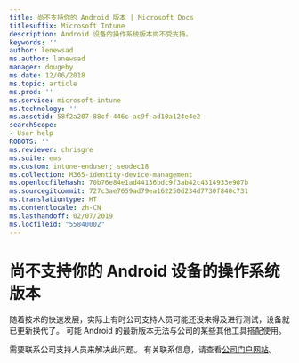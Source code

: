 ```yaml
---
title: 尚不支持你的 Android 版本 | Microsoft Docs
titlesuffix: Microsoft Intune
description: Android 设备的操作系统版本尚不受支持。
keywords: ''
author: lenewsad
ms.author: lanewsad
manager: dougeby
ms.date: 12/06/2018
ms.topic: article
ms.prod: ''
ms.service: microsoft-intune
ms.technology: ''
ms.assetid: 58f2a207-88cf-446c-ac9f-ad10a124e4e2
searchScope:
- User help
ROBOTS: ''
ms.reviewer: chrisgre
ms.suite: ems
ms.custom: intune-enduser; seodec18
ms.collection: M365-identity-device-management
ms.openlocfilehash: 70b76e84e1ad44136bdc9f3ab42c4314933e907b
ms.sourcegitcommit: 727c3ae7659ad79ea162250d234d7730f840c731
ms.translationtype: HT
ms.contentlocale: zh-CN
ms.lasthandoff: 02/07/2019
ms.locfileid: "55840002"
---
```

# <a name="your-android-devices-operating-system-version-isnt-yet-supported"></a>尚不支持你的 Android 设备的操作系统版本

随着技术的快速发展，实际上有时公司支持人员可能还没来得及进行测试，设备就已更新换代了。 可能 Android 的最新版本无法与公司的某些其他工具搭配使用。

需要联系公司支持人员来解决此问题。 有关联系信息，请查看[公司门户网站](https://go.microsoft.com/fwlink/?linkid=2010980)。
